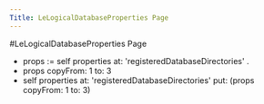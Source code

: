 ---Title: LeLogicalDatabaseProperties Page---#LeLogicalDatabaseProperties Page- props := self properties at: 'registeredDatabaseDirectories' .- props copyFrom: 1 to: 3- self properties at: 'registeredDatabaseDirectories' put: (props copyFrom: 1 to: 3)